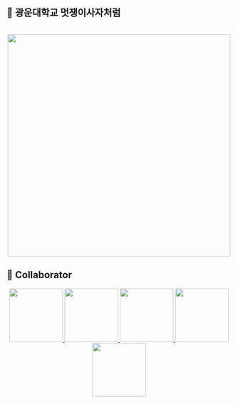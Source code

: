## 🦁 광운대학교 멋쟁이사자처럼

<br>
<div align="center">
  <img src="https://velog.velcdn.com/images/chs98412/post/23d70749-cf0c-4c62-9d88-21a8c0215ce7/image.jpg" width="500">
</div>

## 🙂 Collaborator
<div align='center'>
  <p>
  <a href="https://github.com/chs98412">
    <img src="https://github.com/chs98412.png" width="120">
  </a>
  <a href="https://github.com/offbeat24">
    <img src="https://github.com/offbeat24.png" width="120">
  </a>
  <a href="https://github.com/ekdms5566">
    <img src="https://github.com/ekdms5566.png" width="120">
  </a>
  <a href="https://github.com/Hosung99">
    <img src="https://github.com/Hosung99.png" width="120">
  </a>
   <a href="https://github.com/Chaerim0626">
    <img src="https://github.com/Chaerim0626.png" width="120">
  </a>
  </p>
  
</div>
<br> 
